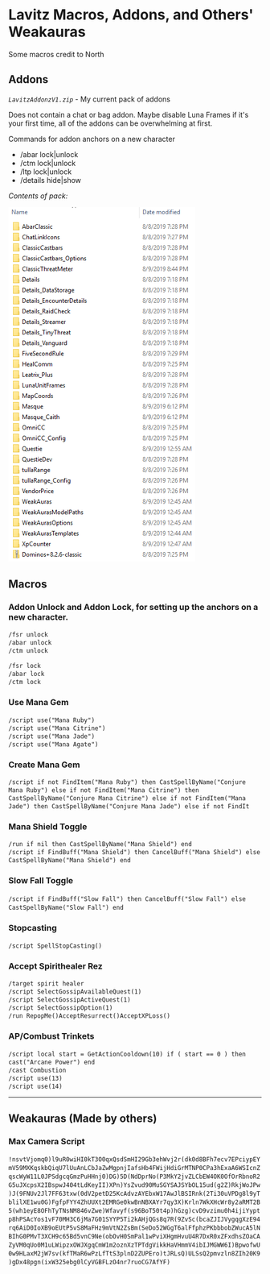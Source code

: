# Lavitz Macros, Addons, and Others' Weakauras

Some macros credit to North

## Addons

*`LavitzAddonzV1.zip`* - My current pack of addons

Does not contain a chat or bag addon. Maybe disable Luna Frames if it's your first time, all of the addons can be overwhelming at first.

Commands for addon anchors on a new character

- /abar lock|unlock
- /ctm lock|unlock
- /ltp lock|unlock
- /details hide|show

*Contents of pack:*

![](_/LavitzAddonzV1Contents.png)

## Macros

### Addon Unlock and Addon Lock, for setting up the anchors on a new character.

```
/fsr unlock
/abar unlock
/ctm unlock
```

```
/fsr lock
/abar lock
/ctm lock
```

### Use Mana Gem

```
/script use("Mana Ruby")
/script use("Mana Citrine")
/script use("Mana Jade")
/script use("Mana Agate")
```

### Create Mana Gem
```
/script if not FindItem("Mana Ruby") then CastSpellByName("Conjure Mana Ruby") else if not FindItem("Mana Citrine") then CastSpellByName("Conjure Mana Citrine") else if not FindItem("Mana Jade") then CastSpellByName("Conjure Mana Jade") else if not FindIt
```

### Mana Shield Toggle

```
/run if nil then CastSpellByName("Mana Shield") end
/script if FindBuff("Mana Shield") then CancelBuff("Mana Shield") else CastSpellByName("Mana Shield") end
```

### Slow Fall Toggle

` /script if FindBuff("Slow Fall") then CancelBuff("Slow Fall") else CastSpellByName("Slow Fall") end `

### Stopcasting

`/script SpellStopCasting()`

### Accept Spirithealer Rez

```
/target spirit healer
/script SelectGossipAvailableQuest(1)
/script SelectGossipActiveQuest(1)
/script SelectGossipOption(1)
/run RepopMe()AcceptResurrect()AcceptXPLoss()
```

### AP/Combust Trinkets

```
/script local start = GetActionCooldown(10) if ( start == 0 ) then cast("Arcane Power") end
/cast Combustion
/script use(13)
/script use(14)
```

---

## Weakauras (Made by others)

### Max Camera Script

`!nsvtVjomq0)l9uR0wiHI0kT3O0qxQsdSmHI29Gb3ehWvj2r(dk0d8BFh7ecv7EPciypEYmV59MXKqskbQiqU7lUuAnLCbJaZwMgpnjIafsHb4FWijHdiGrMTNP0CPa3hExaA6WSIcnZqscWyW11L0JPSdgcqGmzPuHHnj0)DG)5D(NdDprNo(P3MkY2jvZLCbEW4OK0OfOrRbnoR2G5uJXcpsX2IBspwJ404tLdKeyII)XPn)YsZvud90MuSGYSAJSYbOL15ud(g2Z)RkjWoJPw)J(9FNUv2Jl7FF63txw(0dV2petD25KcAdvzAYEbxW17AwJlBSIRnk(2Ti30uVPDg8l9yTblilXE1wu0G)FgfpFYY4ZhUUXt2EMRGe0kwBnNBXAYr7qy3X)Krln7WkXHcWr8y2aRMT2B5(wh1eyE8OFhTyTNsNM846vZwe)Wfavyf(s96BoT50t4p)hGzg)cvD9vzimu0h4ijiYyptp8hPSAcYos1vF70MH3C6jMa7G01SYYP5Ti2kAHjQGs8q7R(9ZvSc(bcaZJIJVygqgXzE94rq6AiD0IoXB9oEUtP5vS8MaFHz9mVtN2ZsBm(SeDo52WGgT6alFfphzPKbbbobZWucA5lNBIhG0PMvT3XCH9c65Bd5vnC9Ne(obOvH0SmPal1wPviXHgmHvuU4R7DxR0xZFxdhsZOaCAZyVM0qUo0M1uLWipzxOWJXgqCmW1m2oznXzTPTdgVikkHaVHmmV4ibIJMGWW6I)BpwofwU0w9HLaxM2jW7sv(kfTMaR6wPzLfTtS3plnD2ZUPEro)tJRLsQ)ULSsQ2pmvzln8ZIh20K9)gDx48pgn(ixW325ebg0lCyVGBFLzO4nr7ruoCG7AfYF)`
